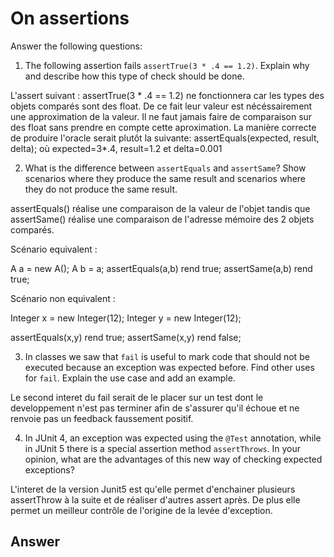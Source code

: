# On assertions

Answer the following questions:

1. The following assertion fails `assertTrue(3 * .4 == 1.2)`. Explain why and describe how this type of check should be done.

L'assert suivant : assertTrue(3 * .4 == 1.2) ne fonctionnera car les types des objets comparés sont des float. De ce fait
leur valeur est nécéssairement une approximation de la valeur. Il ne faut jamais faire de comparaison sur des float sans
prendre en compte cette aproximation.
La manière correcte de produire l'oracle serait plutôt la suivante:
assertEquals(expected, result, delta);
où expected=3*.4, result=1.2 et delta=0.001


2. What is the difference between `assertEquals` and `assertSame`? Show scenarios where they produce the same result and scenarios where they do not produce the same result.

assertEquals() réalise une comparaison de la valeur de l'objet tandis que assertSame() réalise une comparaison de l'adresse
mémoire des 2 objets comparés.

Scénario equivalent :

A a = new A();
A b = a;
assertEquals(a,b) rend true;
assertSame(a,b) rend true;

Scénario non equivalent :

Integer x = new Integer(12);
Integer y = new Integer(12);

assertEquals(x,y) rend true;
assertSame(x,y) rend false;



3. In classes we saw that `fail` is useful to mark code that should not be executed because an exception was expected before. Find other uses for `fail`. Explain the use case and add an example.

Le second interet du fail serait de le placer sur un test dont le developpement n'est pas terminer afin de s'assurer qu'il
échoue et ne renvoie pas un feedback faussement positif.



4. In JUnit 4, an exception was expected using the `@Test` annotation, while in JUnit 5 there is a special assertion method `assertThrows`. In your opinion, what are the advantages of this new way of checking expected exceptions?

L'interet de la version Junit5 est qu'elle permet d'enchainer plusieurs assertThrow à la suite et de réaliser d'autres assert
après. De plus elle permet un meilleur contrôle de l'origine de la levée d'exception.



## Answer

